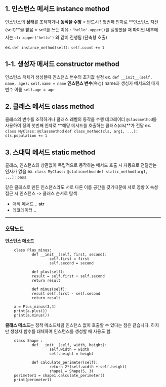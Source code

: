 ## 1. 인스턴스 메서드 instance method
인스턴스의 **상태**를 조작하거나 **동작을 수행**
⭐️ 반드시 ! 첫번째 인자로 **인스턴스 자신(self)**을 받음 ⭐️ 
self를 쓰는 이유 : `'hello'.upper()`를 실행했을 때 파이썬 내부에서는 `str.upper('hello')` 와 같이 진행됨 (단축형 호출)

ex. `def instance_method(self):`
        `self.count += 1`

## 1-1. 생성자 메서드 constructor method
인스턴스 객체가 생성될때 인스턴스 변수의 초기값 설정
ex. `def __init__(self, name, age):` 
        `self.name = name` **인스턴스 변수**(속성) name과 생성자 메서드의 매개변수 이름
        `self.age = age`


## 2. 클래스 메서드 class method
클래스의 변수를 조작하거나 클래스 레벨의 동작을 수행
데코레이터 `@classmethod`를 사용하여 정의
첫번째 인자로 **해당 메서드를 호출하는 클래스(cls)**가 전달
ex. `class MyClass:`
        `@classmethod`
        `def class_method(cls, arg1, ...):`
            `cls.population += 1`


## 3. 스대틱 메서드 static method
클래스, 인스턴스와 상관없이 독립적으로 동작하는 메서드
호출 시 자동으로 전달받는 인자가 없음
ex. `class MyClass:`
        `@staticmethod`
        `def static_method(arg1, ...):`
            `pass`



같은 클래스로 만든 인스턴스라도 서로 다른 이름 공간을 갖기때문에 서로 영향 X
속성 접근 시 인스턴스 -> 클래스 순서로 탐색
+ 매직 메서드 ..  __str__
+ 데코레이터 ..


---


### 오답노트
**인스턴스 메소드**

        class Plus_minus:
                def __init__(self, first, second):
                        self.first = first
                        self.second = second

                def plus(self):
                result = self.first + self.second
                return result

                def minus(self):
                result self.first - self.second
                return result

        a = Plus_minus(3,4)
        print(a.plus())
        print(a.minus())


**클래스 메소드**는 정적 메소드처럼 인스턴스 없이 호출할 수 있다는 점은 같습니다. 하지만 생성자 함수를 대체하여 인스턴스를 생성할 때 사용도 함. 

        class Shape :
                def __init__(self, width, height):
                        self.width = width
                        self.height = height

                def calculate_perimeter(self):
                        return 2*(self.width + self.height)
                        shape1 = Shape(5, 3)
        perimeter1 = shape1.calculate_perimeter()
        print(perimeter1)